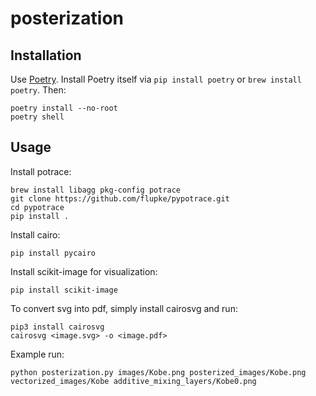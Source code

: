 # posterization

## Installation

Use [Poetry](https://python-poetry.org/). Install Poetry itself via `pip install poetry` or `brew install poetry`. Then:

    poetry install --no-root
    poetry shell

## Usage

Install potrace:

    brew install libagg pkg-config potrace
    git clone https://github.com/flupke/pypotrace.git
    cd pypotrace
    pip install .

Install cairo:
    
    pip install pycairo
    
Install scikit-image for visualization:
    
    pip install scikit-image
    
To convert svg into pdf, simply install cairosvg and run:
    
    pip3 install cairosvg
    cairosvg <image.svg> -o <image.pdf>

Example run:

    python posterization.py images/Kobe.png posterized_images/Kobe.png vectorized_images/Kobe additive_mixing_layers/Kobe0.png
